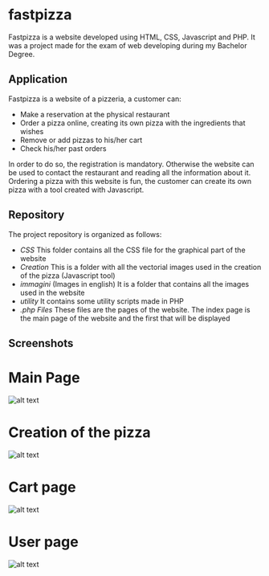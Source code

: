 # fastpizza

 Fastpizza is a website developed using HTML, CSS, Javascript and PHP. It was a project made for the exam of web developing during my Bachelor Degree. 
 
 ## Application
 
 Fastpizza is a website of a pizzeria, a customer can:
 
 * Make a reservation at the physical restaurant
 * Order a pizza online, creating its own pizza with the ingredients that wishes
 * Remove or add pizzas to his/her cart
 * Check his/her past orders

In order to do so, the registration is mandatory. Otherwise the website can be used to contact the restaurant and reading all the information about it.
Ordering a pizza with this website is fun, the customer can create its own pizza with a tool created with Javascript.

## Repository

The project repository is organized as follows:

* *CSS* This folder contains all the CSS file for the graphical part of the website
* *Creation* This is a folder with all the vectorial images used in the creation of the pizza (Javascript tool)
* *immagini* (Images in english) It is a folder that contains all the images used in the website
* *utility* It contains some utility scripts made in PHP
* *.php Files* These files are the pages of the website. The index page is the main page of the website and the first that will be displayed

## Screenshots

# Main Page
![alt text](https://github.com/Tomawk/fastpizza/blob/main/immagini/home_ss.png?raw=true)
# Creation of the pizza
![alt text](https://github.com/Tomawk/fastpizza/blob/main/immagini/creation_ss.png?raw=true)
# Cart page
![alt text](https://github.com/Tomawk/fastpizza/blob/main/immagini/carrello_ss.png?raw=true)
# User page
![alt text](https://github.com/Tomawk/fastpizza/blob/main/immagini/user_ss.png?raw=true)
